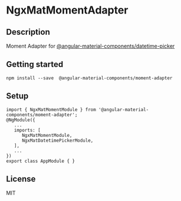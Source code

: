 # NgxMatMomentAdapter

## Description 
Moment Adapter for [@angular-material-components/datetime-picker](https://www.npmjs.com/package/@angular-material-components/datetime-picker)

## Getting started
```
npm install --save  @angular-material-components/moment-adapter
```

## Setup

```
import { NgxMatMomentModule } from '@angular-material-components/moment-adapter';
@NgModule({
   ...
   imports: [
      NgxMatMomentModule,
      NgxMatDatetimePickerModule,
   ],
   ...
})
export class AppModule { }
```

## License
MIT